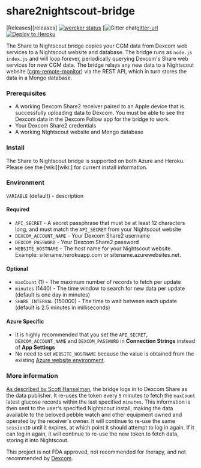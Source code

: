 share2nightscout-bridge
=======================

[Releases][releases]
[![wercker status](https://app.wercker.com/status/1d9a86d110cb9d42c844fa60d084e5c4/m "wercker status")](https://app.wercker.com/project/bykey/1d9a86d110cb9d42c844fa60d084e5c4)
[![Gitter chat][gitter-img][gitter-url]
[![Deploy to Heroku][heroku-img]][heroku-url]

[heroku-img]: https://www.herokucdn.com/deploy/button.png
[heroku-url]: https://heroku.com/deploy
[gitter-img]: https://img.shields.io/badge/Gitter-Join%20Chat%20%E2%86%92-1dce73.svg
[gitter-url]: https://gitter.im/nightscout/public
[c-r-m]: https://github.com/nightscout/cgm-remote-monitor
[wiki]: https://github.com/bewest/share2nightscout-bridge/wiki
[dexcom-eula]: http://www.dexcom.com/node/5421
[azure-environment]: https://github.com/projectkudu/kudu/wiki/Azure-runtime-environment
[blog-post]: http://www.hanselman.com/blog/BridgingDexcomShareCGMReceiversAndNightscout.aspx

The Share to Nightscout bridge copies your CGM data from Dexcom web services to a Nightscout website and database.  The bridge runs as `node.js index.js` and will loop forever, periodically querying Dexcom's Share web services for new CGM data.  The bridge relays any new data to a Nightscout website ([cgm-remote-monitor][c-r-m]) via the REST API, which in turn stores the data in a Mongo database.

### Prerequisites

* A working Dexcom Share2 receiver paired to an Apple device that is successfully uploading data to Dexcom.  You must be able to see the Dexcom data in the Dexcom Follow app for the bridge to work.
* Your Dexcom Share2 credentials
* A working Nightscout website and Mongo database

### Install

The Share to Nightscout bridge is supported on both Azure and Heroku.  Please see the [wiki][wiki:] for current install information.

### Environment

`VARIABLE` (default) - description

#### Required

* `API_SECRET` - A secret passphrase that must be at least 12 characters long, and must match the `API_SECRET` from your Nightscout website
* `DEXCOM_ACCOUNT_NAME` - Your Dexcom Share2 username
* `DEXCOM_PASSWORD` - Your Dexcom Share2 password
* `WEBSITE_HOSTNAME` - The host name for your Nightscout website.  Example: sitename.herokuapp.com or sitename.azurewebsites.net.

#### Optional

* `maxCount` (1) - The maximum number of records to fetch per update
* `minutes` (1440) - The time window to search for new data per update (default is one day in minutes)
* `SHARE_INTERVAL` (150000) - The time to wait between each update (default is 2.5 minutes in milliseconds)

#### Azure Specific

* It is highly recommended that you set the `API_SECRET`, `DEXCOM_ACCOUNT_NAME` and `DEXCOM_PASSWORD` in **Connection Strings** instead of **App Settings**
* No need to set `WEBSITE_HOSTNAME` because the value is obtained from the existing [Azure website environment][azure-environment].

### More information

[As described by Scott Hanselman][blog-post], the bridge logs in to Dexcom Share as the data publisher.  It re-uses the token every `5` minutes to fetch the `maxCount` latest glucose records within the last specified `minutes`.  This information is then sent to the user's specified Nightscout install, making the data available to the beloved pebble watch and other equipment owned and operated by the receiver's owner.  It will continue to re-use the same `sessionID` until it expires, at which point it should attempt to log in again.  If it can log in again, it will continue to re-use the new token to fetch data, storing it into Nightscout.

This project is not FDA approved, not recommended for therapy, and not recommended by [Dexcom][dexcom-eula].

